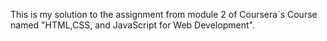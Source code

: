 This is my solution to the assignment from module 2 of Coursera´s Course named "HTML,CSS, and JavaScript for Web Development".
